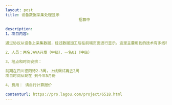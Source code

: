 ```yaml
---                
layout: post       
title: 设备数据采集处理显示
                                招募中
           
description: 
1、项目内容:

通过协议从设备上采集数据，经过数据加工后在前端页面进行显示。这里主要用到的技术有多线程，消息队表，以及前端图表展示。

2、人员：两名JAVA开发（中级）、一名UI（中级）

3、地点和时间安排：

前期在四川德阳待2-3周，上线调试再去2周
项目时间从现在 到今年5月份

4、费用： 请自行计算报价
     
contenturl: https://pro.lagou.com/project/6518.html      
---                 
```

